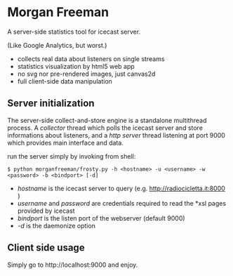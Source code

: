 Morgan Freeman
==============

A server-side statistics tool for icecast server.

(Like Google Analytics, but worst.)

* collects real data about listeners on single streams
* statistics visualization by html5 web app
* no svg nor pre-rendered images, just canvas2d
* full client-side data manipulation

Server initialization
---------------------

The server-side collect-and-store engine is a standalone multithread process. A *collector* thread which polls the icecast server and store informations about listeners, and a *http server* thread listening at port 9000 which provides main interface and data.

run the server simply by invoking from shell:

    $ python morganfreeman/frosty.py -h <hostname> -u <username> -w <password> -b <bindport> [-d]

* *hostname* is the icecast server to query (e.g. http://radiocicletta.it:8000 )
* *username* and *password* are credentials required to read the \*xsl pages provided by icecast
* *bindport* is the listen port of the webserver (default 9000)
* *-d* is the daemonize option


Client side usage
-----------------

Simply go to http://localhost:9000 and enjoy.

